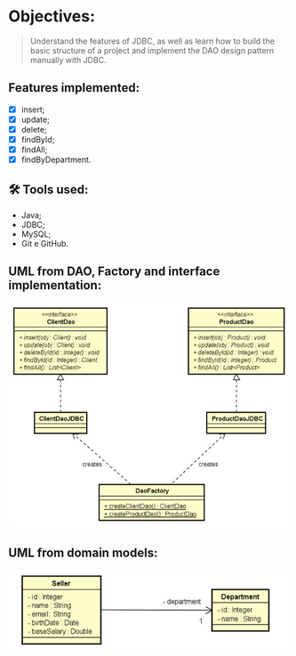 # Objectives:
> Understand the features of JDBC, as well as learn how to build the basic structure of a project and implement the DAO design pattern manually with JDBC.

## Features implemented:
- [x] insert;
- [x] update;
- [x] delete;
- [x] findById;
- [x] findAll;
- [x] findByDepartment.

## 🛠️ Tools used:
* Java;
* JDBC;
* MySQL;
* Git e GitHub.

## UML from DAO, Factory and interface implementation:
![img.png](GeneralUML.png)

## UML from domain models:
![img_1.png](DomainUML.png)
